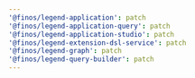 ```yaml
---
'@finos/legend-application': patch
'@finos/legend-application-query': patch
'@finos/legend-application-studio': patch
'@finos/legend-extension-dsl-service': patch
'@finos/legend-graph': patch
'@finos/legend-query-builder': patch
---
```

